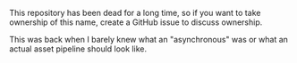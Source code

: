 This repository has been dead for a long time, so if you want to take ownership of this name, create a GitHub issue to discuss ownership.

This was back when I barely knew what an "asynchronous" was or what an actual asset pipeline should look like.